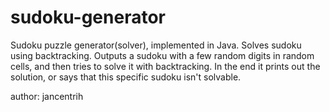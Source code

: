 # sudoku-generator

Sudoku puzzle generator(solver), implemented in Java. Solves sudoku using backtracking.
Outputs a sudoku with a few random digits in random cells, and then tries to solve it with backtracking. 
In the end it prints out the solution, or says that this specific sudoku isn't solvable.

author: jancentrih
